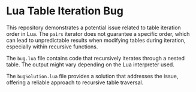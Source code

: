 # Lua Table Iteration Bug

This repository demonstrates a potential issue related to table iteration order in Lua.  The `pairs` iterator does not guarantee a specific order, which can lead to unpredictable results when modifying tables during iteration, especially within recursive functions.

The `bug.lua` file contains code that recursively iterates through a nested table. The output might vary depending on the Lua interpreter used.

The `bugSolution.lua` file provides a solution that addresses the issue, offering a reliable approach to recursive table traversal.